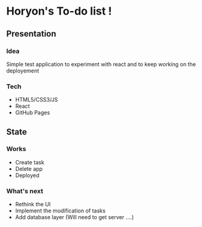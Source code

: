 # Horyon's To-do list !

## Presentation

### Idea

Simple test application to experiment with react and to keep working on the deployement

### Tech

- HTML5/CSS3/JS
- React
- GitHub Pages

## State

### Works

- Create task
- Delete app
- Deployed

### What's next

- Rethink the UI
- Implement the modification of tasks
- Add database layer (Will need to get server ....)